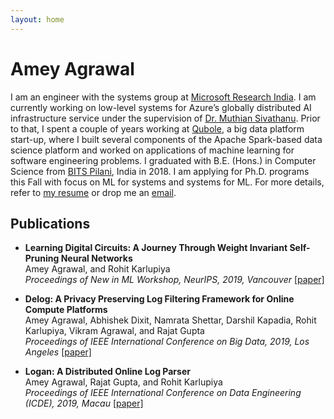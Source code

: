 ```yaml
---
layout: home
---
```


# Amey Agrawal

I am an engineer with the systems group at [Microsoft Research India](https://www.microsoft.com/en-us/research/lab/microsoft-research-india/). I am currently working on low-level systems for Azure’s globally distributed AI infrastructure service under the supervision of [Dr. Muthian Sivathanu](https://www.microsoft.com/en-us/research/people/muthian/). Prior to that, I spent a couple of years working at [Qubole](https://www.qubole.com/), a big data platform start-up, where I built several components of the Apache Spark-based data science platform and worked on applications of machine learning for software engineering problems. I graduated with B.E. (Hons.) in Computer Science from [BITS Pilani](https://www.bits-pilani.ac.in/), India in 2018. I am applying for Ph.D. programs this Fall with focus on ML for systems and systems for ML. For more details, refer to [my resume](https://ameya.info/docs/cv.pdf) or drop me an [email](agrawalamey12@gmail.com).

## Publications


- **Learning Digital Circuits: A Journey Through Weight Invariant Self-Pruning Neural Networks** <br>
  Amey Agrawal, and Rohit Karlupiya <br>
  *Proceedings of New in ML Workshop, NeurIPS, 2019, Vancouver* [\[paper\]](https://arxiv.org/abs/1909.00052)

- **Delog: A Privacy Preserving Log Filtering Framework for Online Compute Platforms** <br>
  Amey Agrawal, Abhishek Dixit, Namrata Shettar, Darshil Kapadia, Rohit Karlupiya, Vikram Agrawal, and Rajat Gupta <br>
  *Proceedings of IEEE International Conference on Big Data, 2019, Los Angeles* [\[paper\]](https://arxiv.org/abs/1902.04843)

- **Logan: A Distributed Online Log Parser** <br>
  Amey Agrawal, Rajat Gupta, and Rohit Karlupiya <br>
  *Proceedings of IEEE International Conference on Data Engineering (ICDE), 2019, Macau* [\[paper\]](https://ieeexplore.ieee.org/document/8731527)
